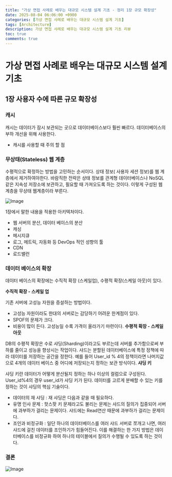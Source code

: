 ```yaml
---
title: "가상 면접 사례로 배우는 대규모 시스템 설계 기초 - 정리 1장 규모 확장성"
date: 2025-08-04 06:06:00 +0900
categories: [가상 면접 사례로 배우는 대규모 시스템 설계 기초]
tags: [Architecture]
description: 가상 면접 사례로 배우는 대규모 시스템 설계 기초 리뷰
toc: true
comments: true
---
```


# 가상 면접 사례로 배우는 대규모 시스템 설계 기초 

## 1장 사용자 수에 따른 규모 확장성

### 캐시

캐시는 데이터가 잠시 보관되는 곳으로 데이터베이스보다 훨씬 빠르다. 데이터베이스의 부하 개선을 위해 사용한다. 

- 캐시를 사용할 때 주의 할 점
###  무상태(Stateless) 웹 계층

수평적으로 확정하는 방법을 고민하는 순서이다. 상태 정보( 사용자 세션 정보)를 웹 계층에서 제거하여야한다. 바람직한 전략은 상태 정보를 관계형 데이터베이스나 NoSQL같은 지속성 저장소에 보관하고, 필요할 때 가져오도록 하는 것이다. 이렇게 구성된 웹 계층을 무상태 웹계층이라 부른다. 

![Image](https://prod-files-secure.s3.us-west-2.amazonaws.com/e6db513d-ec54-40ff-aa74-2487b0bcfe15/f30f1d34-1661-4ff9-a868-45f53833a7e5/Untitled.png?X-Amz-Algorithm=AWS4-HMAC-SHA256&X-Amz-Content-Sha256=UNSIGNED-PAYLOAD&X-Amz-Credential=ASIAZI2LB466XP6H5IHZ%2F20250804%2Fus-west-2%2Fs3%2Faws4_request&X-Amz-Date=20250804T070444Z&X-Amz-Expires=3600&X-Amz-Security-Token=IQoJb3JpZ2luX2VjEAYaCXVzLXdlc3QtMiJGMEQCIDmrk%2B5OmD8rvCNJ2kdZKjg1urcdwPB8GuZNka3wwdo9AiAjSJRspFxr6P8vXlviM8LfDCcUf%2Fy6szkJfJj0zE39%2FSr%2FAwg%2FEAAaDDYzNzQyMzE4MzgwNSIMBNK2p%2Fp%2BtphSWktHKtwDN9%2FkQ76i7oUfmAPtk0KPgAoiIcZB%2Fv%2B1lA5Q%2BhDKXs8y66OjiWdtZKWuOKzwGFB2ClJ3FkTGCf%2BR%2Fa0kTRvmOqR3FN044b5L0Q3g3zcMdhQIm6%2BNgWBbVh4%2BV1ML5ZfVrQWRn5hYNqsl3cEXe0qNIWst%2BPXbVAPMjKeOEsJk1lg%2Bvsi%2FMNF5t2XkU3sP1Ry7ohzo8M2TvE%2Bnocqc7b0M37CMcRUm9iuP6f4MUIHrn1UD%2Bnx7UU5uc4p8kYEvnrTMNv64oTg7pW3hkVM%2BCgmDV%2FTvXw9F2Xg4epyOZPOD6B6Vw8OqX7pWJgDVL%2F8iUzaGKuwgx7izuWm1FYUyv0H1BS5dkjXbnrPDcPu0XwVkkRkCKzLl6HG8CYN9B3LfnJtXvJOJM9W%2B8ifnMUEomwEeMLQH0lp%2FP5jxdUF4qxGFckMFuGEt2VEzDeKKKdupTqlVD6QI6g5HZpbnV2pO7VRRYDcI%2Bo%2FKstI3%2FdvrFYxkuLiqRn0%2BPdLeJcUxcu58j0ktZfFk9ZMHh9cwl%2FAKhTgga%2FdniiPvpFS1wW0rqevrzoRYy9X3QxG6Ce%2FJ4NHvSjFXnEaqNFHPQhw9IwCy5OsQ1I4t5dnyEVrcL%2FZx1VeqVJstB9wSQw8ABmJPhVcwiI3BxAY6pgE4ppRC3Vfdy1tFGQ7FdODepn6mNU5FAtPi4C9Mr1zETOb9nAr4r%2BvYW7gZF8EPeHHcsX6HszrJ3wpbyLAiM7VoRQmsMtJYN9FlR5j4Ezn9iRoUnaHJlGpi5g7E7s%2FxsZVJMjvOTpD%2FCeNUkRGM0bjBsOH2D496IpJrT0tdIPOLhr6p4LR1cD0toezxrZ00qu3gDnicNLi%2FgCkP66kqLEno9OCDQU5E&X-Amz-Signature=3c9dce41227faec0030de5fe6a77dfe5a587926027e2dc432eb71fe0b1b1b819&X-Amz-SignedHeaders=host&x-amz-checksum-mode=ENABLED&x-id=GetObject)

1장에서 말한 내용을 적용한 아키텍처이다. 

- 웹 서버의 분산, 데이터 베이스의 분산
- 캐싱
- 메시지큐
- 로그, 메트릭, 자동화 등 DevOps 적인 성향의 툴
- CDN
- 로드밸런
### 데이터 베이스의 확장

데이터 베이스의 확장에는 수직적 확장 (스케일업), 수평적 확장(스케일 아웃)이 있다.

**수직적 확장 - 스케일 업**

기존 서버에 고성능 자원을 증설하는 방법이다. 

- 고성능 자원이라도 한대의 서버로는 감당하기 어려운 한계점이 있다. 
- SPOF의 문제가 크다.
- 비용이 많이 든다. 고성능일 수록 가격이 올라가기 마련이다.
**수평적 확장 - 스케일 아웃**

DB의 수평적 확장은 수로 샤딩(Sharding)이라고도 부르는데 서버를 추가함으로써 부하를 줄이고 성능을 향상시는 작업이다. 샤드는 분할된 데이터베이스에 특정 정책에 따라 데이터를 저장하는 공간을 정한다. 예를 들어 User_id % 4의 정책이라면 나머지값으로 4개의 데이터 베이스 중 어디에 저장되는지 정하는 보관 방식이다.
**샤딩 키**

샤딩 키란 데이터가 어떻게 분산될지 정하는 하나 이상의 컬럼으로 구성된다. User_id%4의 경우 user_id가 샤딩 키가 된다. 데이터를 고르게 분배할 수 있는 키를 정하는 것이 샤딩의 핵심 기술이다. 

- 데이터의 재 샤딩 : 재 샤딩은 다음과 같을 때 필요하다. 
- 유명 인사 문제 : 핫스팟 키 문제라고도 불리는 문제는 샤드의 질의가 집중되어 서버에 과부하가 걸리는 문제이다. 샤드에는 Read연산 때문에 과부하가 걸리는 문제이다. 
- 조인과 비정규화 : 일단 하나의 데이터베이스를 여러 샤드 서버로 쪼개고 나면, 여러 샤드에 걸친 데이터를 조인하기가 힘들어진다. 이를 해결하는 한 가지 방법은 데이터베이스를 비정규화 하여 하나의 테이블에서 질의가 수행될 수 있도록 하는 것이다.
### **결론**

![Image](https://prod-files-secure.s3.us-west-2.amazonaws.com/e6db513d-ec54-40ff-aa74-2487b0bcfe15/a2b7cb0a-9f04-46d5-a7d1-1eae25c5f2df/Untitled.png?X-Amz-Algorithm=AWS4-HMAC-SHA256&X-Amz-Content-Sha256=UNSIGNED-PAYLOAD&X-Amz-Credential=ASIAZI2LB466XP6H5IHZ%2F20250804%2Fus-west-2%2Fs3%2Faws4_request&X-Amz-Date=20250804T070444Z&X-Amz-Expires=3600&X-Amz-Security-Token=IQoJb3JpZ2luX2VjEAYaCXVzLXdlc3QtMiJGMEQCIDmrk%2B5OmD8rvCNJ2kdZKjg1urcdwPB8GuZNka3wwdo9AiAjSJRspFxr6P8vXlviM8LfDCcUf%2Fy6szkJfJj0zE39%2FSr%2FAwg%2FEAAaDDYzNzQyMzE4MzgwNSIMBNK2p%2Fp%2BtphSWktHKtwDN9%2FkQ76i7oUfmAPtk0KPgAoiIcZB%2Fv%2B1lA5Q%2BhDKXs8y66OjiWdtZKWuOKzwGFB2ClJ3FkTGCf%2BR%2Fa0kTRvmOqR3FN044b5L0Q3g3zcMdhQIm6%2BNgWBbVh4%2BV1ML5ZfVrQWRn5hYNqsl3cEXe0qNIWst%2BPXbVAPMjKeOEsJk1lg%2Bvsi%2FMNF5t2XkU3sP1Ry7ohzo8M2TvE%2Bnocqc7b0M37CMcRUm9iuP6f4MUIHrn1UD%2Bnx7UU5uc4p8kYEvnrTMNv64oTg7pW3hkVM%2BCgmDV%2FTvXw9F2Xg4epyOZPOD6B6Vw8OqX7pWJgDVL%2F8iUzaGKuwgx7izuWm1FYUyv0H1BS5dkjXbnrPDcPu0XwVkkRkCKzLl6HG8CYN9B3LfnJtXvJOJM9W%2B8ifnMUEomwEeMLQH0lp%2FP5jxdUF4qxGFckMFuGEt2VEzDeKKKdupTqlVD6QI6g5HZpbnV2pO7VRRYDcI%2Bo%2FKstI3%2FdvrFYxkuLiqRn0%2BPdLeJcUxcu58j0ktZfFk9ZMHh9cwl%2FAKhTgga%2FdniiPvpFS1wW0rqevrzoRYy9X3QxG6Ce%2FJ4NHvSjFXnEaqNFHPQhw9IwCy5OsQ1I4t5dnyEVrcL%2FZx1VeqVJstB9wSQw8ABmJPhVcwiI3BxAY6pgE4ppRC3Vfdy1tFGQ7FdODepn6mNU5FAtPi4C9Mr1zETOb9nAr4r%2BvYW7gZF8EPeHHcsX6HszrJ3wpbyLAiM7VoRQmsMtJYN9FlR5j4Ezn9iRoUnaHJlGpi5g7E7s%2FxsZVJMjvOTpD%2FCeNUkRGM0bjBsOH2D496IpJrT0tdIPOLhr6p4LR1cD0toezxrZ00qu3gDnicNLi%2FgCkP66kqLEno9OCDQU5E&X-Amz-Signature=151b537a3512accb041e55d336764b3c150f3d3e65b63d255eaeabf57cf4c061&X-Amz-SignedHeaders=host&x-amz-checksum-mode=ENABLED&x-id=GetObject)


